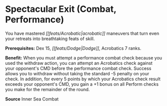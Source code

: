 ﻿---
cssclass: [feats]

---
# Spectacular Exit (Combat, Performance)

You have mastered _[[feats/Acrobatic|acrobatic]]_ maneuvers that turn even your retreats into breathtaking feats of skill.

**Prerequisites:** Dex 15, _[[feats/Dodge|Dodge]]_, Acrobatics 7 ranks.

**Benefit:** When you must attempt a performance combat check because you used the withdraw action, you can attempt an Acrobatics check against your opponent's CMD before the performance combat check. Success allows you to withdraw without taking the standard -5 penalty on your check. In addition, for every 5 points by which your Acrobatics check result exceeds your opponent's CMD, you gain a +1 bonus on all Perform checks you make for the remainder of the round.

**Source** Inner Sea Combat